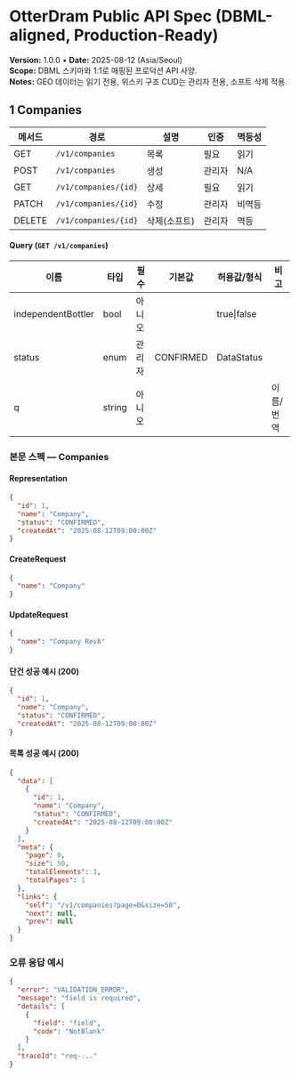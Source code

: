 # OtterDram Public API Spec (DBML-aligned, Production-Ready)
**Version:** 1.0.0 • **Date:** 2025-08-12 (Asia/Seoul)  
**Scope:** DBML 스키마와 1:1로 매핑된 프로덕션 API 사양.  
**Notes:** GEO 데이터는 읽기 전용, 위스키 구조 CUD는 관리자 전용, 소프트 삭제 적용.

## 1 Companies

| 메서드 | 경로 | 설명 | 인증 | 멱등성 |
|---|---|---|---|---|
| GET | `/v1/companies` | 목록 | 필요 | 읽기 |
| POST | `/v1/companies` | 생성 | 관리자 | N/A |
| GET | `/v1/companies/{id}` | 상세 | 필요 | 읽기 |
| PATCH | `/v1/companies/{id}` | 수정 | 관리자 | 비멱등 |
| DELETE | `/v1/companies/{id}` | 삭제(소프트) | 관리자 | 멱등 |

#### Query (`GET /v1/companies`)
| 이름 | 타입 | 필수 | 기본값 | 허용값/형식 | 비고 |
|---|---|---|---|---|---|
| independentBottler | bool | 아니오 |  | true\|false |  |
| status | enum | 관리자 | CONFIRMED | DataStatus |
| q | string | 아니오 |  |  | 이름/번역 |


### 본문 스펙 — Companies
#### Representation
```json
{
  "id": 1,
  "name": "Company",
  "status": "CONFIRMED",
  "createdAt": "2025-08-12T09:00:00Z"
}
```
#### CreateRequest
```json
{
  "name": "Company"
}
```
#### UpdateRequest
```json
{
  "name": "Company RevA"
}
```
#### 단건 성공 예시 (200)
```json
{
  "id": 1,
  "name": "Company",
  "status": "CONFIRMED",
  "createdAt": "2025-08-12T09:00:00Z"
}
```
#### 목록 성공 예시 (200)
```json
{
  "data": [
    {
      "id": 1,
      "name": "Company",
      "status": "CONFIRMED",
      "createdAt": "2025-08-12T09:00:00Z"
    }
  ],
  "meta": {
    "page": 0,
    "size": 50,
    "totalElements": 1,
    "totalPages": 1
  },
  "links": {
    "self": "/v1/companies?page=0&size=50",
    "next": null,
    "prev": null
  }
}
```
### 오류 응답 예시
```json
{
  "error": "VALIDATION_ERROR",
  "message": "field is required",
  "details": [
    {
      "field": "field",
      "code": "NotBlank"
    }
  ],
  "traceId": "req-..."
}
```